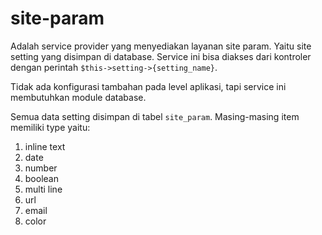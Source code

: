 # site-param

Adalah service provider yang menyediakan layanan site param. Yaitu site setting
yang disimpan di database. Service ini bisa diakses dari kontroler dengan perintah
`$this->setting->{setting_name}`.

Tidak ada konfigurasi tambahan pada level aplikasi, tapi service ini membutuhkan
module database.

Semua data setting disimpan di tabel `site_param`. Masing-masing item memiliki type
yaitu:

1. inline text
1. date
1. number
1. boolean
1. multi line
1. url
1. email
1. color